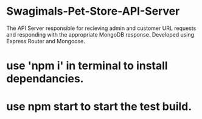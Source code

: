 # Swagimals-Pet-Store-API-Server
The API Server responsible for recieving admin and customer URL requests and responding with the appropriate MongoDB response. Developed using Express Router and Mongoose.


# use 'npm i' in terminal to install dependancies.



# use npm start to start the test build.
